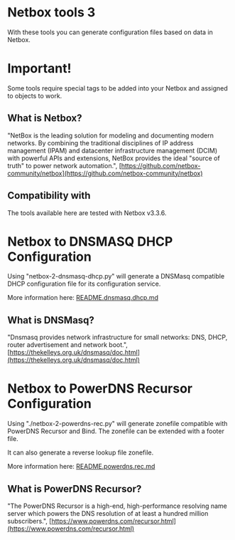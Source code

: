 # Netbox tools 3
With these tools you can generate configuration files based on data in Netbox.

# Important!
Some tools require special tags to be added into your Netbox and assigned to objects to work.

## What is Netbox?
"NetBox is the leading solution for modeling and documenting modern networks. By combining the traditional disciplines of IP address management (IPAM) and datacenter infrastructure management (DCIM) with powerful APIs and extensions, NetBox provides the ideal "source of truth" to power network automation.", [https://github.com/netbox-community/netbox](https://github.com/netbox-community/netbox)

## Compatibility with
The tools available here are tested with Netbox v3.3.6.

# Netbox to DNSMASQ DHCP Configuration
Using "netbox-2-dnsmasq-dhcp.py" will generate a DNSMasq compatible DHCP configuration file for its configuration service.

More information here: [README.dnsmasq.dhcp.md](README.dnsmasq.dhcp.md)

## What is DNSMasq?
"Dnsmasq provides network infrastructure for small networks: DNS, DHCP, router advertisement and network boot.", [https://thekelleys.org.uk/dnsmasq/doc.html](https://thekelleys.org.uk/dnsmasq/doc.html)

# Netbox to PowerDNS Recursor Configuration
Using "./netbox-2-powerdns-rec.py" will generate zonefile compatible with PowerDNS Recursor and Bind. The zonefile can be extended with a footer file.

It can also generate a reverse lookup file zonefile.

More information here: [README.powerdns.rec.md](README.powerdns.rec.md)

## What is PowerDNS Recursor?
"The PowerDNS Recursor is a high-end, high-performance resolving name server which powers the DNS resolution of at least a hundred million subscribers.", [https://www.powerdns.com/recursor.html](https://www.powerdns.com/recursor.html)